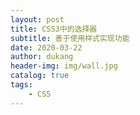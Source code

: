 ```yaml
---
layout: post
title: CSS3中的选择器
subtitle: 善于使用样式实现功能
date: 2020-03-22
author: dukang
header-img: img/wall.jpg
catalog: true
tags: 
    - CSS
---
```


